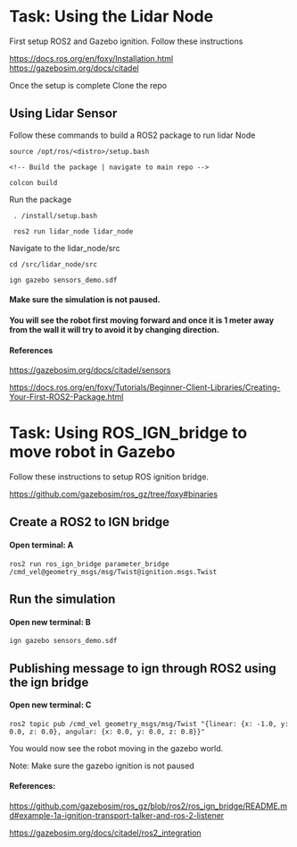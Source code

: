# Task: Using the Lidar Node


First setup ROS2 and Gazebo ignition. Follow these instructions

https://docs.ros.org/en/foxy/Installation.html
https://gazebosim.org/docs/citadel

Once the setup is complete 
Clone the repo

## Using Lidar Sensor

Follow these commands to build a ROS2 package to run lidar Node

```
source /opt/ros/<distro>/setup.bash

<!-- Build the package | navigate to main repo -->

colcon build

```

Run the package 

```
 . /install/setup.bash

 ros2 run lidar_node lidar_node

```

Navigate to the lidar_node/src

```
cd /src/lidar_node/src
	
ign gazebo sensors_demo.sdf
```

#### Make sure the simulation is not paused. 
#### You will see the robot first moving forward and once it is 1 meter away from the wall it will try to avoid it by changing direction.

#### References
https://gazebosim.org/docs/citadel/sensors

https://docs.ros.org/en/foxy/Tutorials/Beginner-Client-Libraries/Creating-Your-First-ROS2-Package.html


#  Task: Using ROS_IGN_bridge to move robot in Gazebo

Follow these instructions to setup ROS ignition bridge.

https://github.com/gazebosim/ros_gz/tree/foxy#binaries


## Create a ROS2 to IGN bridge
#### Open terminal: A
```
ros2 run ros_ign_bridge parameter_bridge /cmd_vel@geometry_msgs/msg/Twist@ignition.msgs.Twist
```

## Run the simulation
#### Open new terminal: B

```
ign gazebo sensors_demo.sdf
```

## Publishing message to ign through ROS2 using the ign bridge
#### Open new terminal: C

```
ros2 topic pub /cmd_vel geometry_msgs/msg/Twist "{linear: {x: -1.0, y: 0.0, z: 0.0}, angular: {x: 0.0, y: 0.0, z: 0.8}}"
```

You would now see the robot moving in the gazebo world.

Note: Make sure the gazebo ignition is not paused

#### References:

https://github.com/gazebosim/ros_gz/blob/ros2/ros_ign_bridge/README.md#example-1a-ignition-transport-talker-and-ros-2-listener

https://gazebosim.org/docs/citadel/ros2_integration


